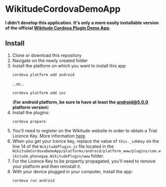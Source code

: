 # WikitudeCordovaDemoApp

**I didn't develop this application. It's only a more easily installable version of the official [Wikitude Cordova Plugin Demo App](https://github.com/Wikitude/wikitude-cordova-plugin-samples).**

## Install
1. Clone or download this repository
2. Navigate on the newly created folder
3. Install the platform on which you want to install this app
    ```
    cordova platform add android
    ```
    ...or...
    ```
    cordova platform add ios
    ```
    (**For android platform, be sure to have at least the android@5.0.0 platform version**)
4. Install the plugins:
    ```
   cordova prepare
   ```
5. You'll need to register on the Wikitude website in order to obtain a Trial Licence Key. More information [here](https://github.com/Tazaf/ionicitude/wiki/Installing-the-Wikitude-plugin#wikitude-licence-key).
6. When you get your icence key, replace the value of `this._sdkKey` on the line 14 of the `WikitudePlugin.js` file located in the ` WikitudeCordovaDemoApp/platforms/android/platform_www/plugins/com.wikitude.phonegap.WikitudePlugin/www` folder.
7. For the Licence Key to be propertly propagated, you'll need to remove your platform and then reinstall it.
7. With your device plugged in your computer, install the app:
   ```
   cordova run android
   ```
